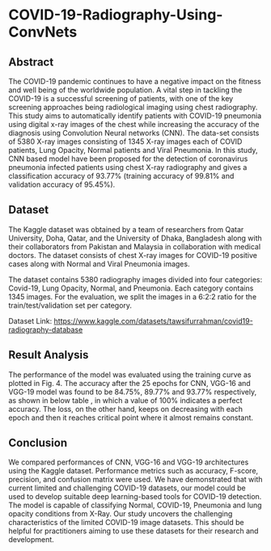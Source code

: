 # COVID-19-Radiography-Using-ConvNets

## Abstract

The COVID-19 pandemic continues to have a negative impact on the fitness and well being of the worldwide population. A vital step in tackling the COVID-19 is a successful screening of patients, with one of the key screening approaches being radiological imaging using chest radiography. This study aims to automatically identify patients with COVID-19 pneumonia using digital x-ray images of the chest while increasing the accuracy of the diagnosis using Convolution Neural networks (CNN). The data-set consists of 5380 X-ray images consisting of 1345 X-ray images each of COVID patients, Lung Opacity, Normal patients and Viral Pneumonia. In this study, CNN based model have been proposed for the detection of coronavirus pneumonia infected patients using chest X-ray radiography and gives a classification accuracy of 93.77% (training accuracy of 99.81% and validation accuracy of 95.45%).

## Dataset

The Kaggle dataset was obtained by a team of researchers from Qatar University, Doha, Qatar, and the University of Dhaka, Bangladesh along with their collaborators from Pakistan and Malaysia in collaboration with medical doctors. The dataset consists of chest X-ray images for COVID-19 positive cases along with Normal and Viral Pneumonia images. 

The dataset contains 5380 radiography images divided into four categories: Covid-19, Lung Opacity, Normal, and Pneumonia. Each category contains 1345 images. For the evaluation, we split the images in a 6:2:2 ratio for the train/test/validation set per category.

Dataset Link: https://www.kaggle.com/datasets/tawsifurrahman/covid19-radiography-database

## Result Analysis

The performance of the model was evaluated using the training curve as plotted in Fig. 4. The accuracy after the 25 epochs for CNN, VGG-16 and VGG-19 model was found to be 84.75%, 89.77% and 93.77% respectively, as shown in below table , in which a value of 100% indicates a perfect accuracy. The loss, on the other hand, keeps on decreasing with each epoch and then it reaches critical point where it almost remains constant.

## Conclusion

We compared performances of CNN, VGG-16 and VGG-19 architectures using the Kaggle dataset. Performance metrics such as accuracy, F-score, precision, and confusion matrix
were used. We have demonstrated that with current limited and challenging COVID-19 datasets, our model could be used to develop suitable deep learning-based tools for COVID-19 detection. The model is capable of classifying Normal, COVID-19, Pneumonia and lung opacity conditions from X-Ray. Our study uncovers the challenging characteristics of the limited COVID-19 image datasets. This should be helpful for practitioners aiming to use these datasets for their research and development.
